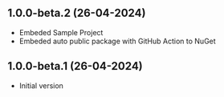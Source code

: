 ## 1.0.0-beta.2 (26-04-2024)
- Embeded Sample Project
- Embeded auto public package with GitHub Action to NuGet

## 1.0.0-beta.1 (26-04-2024)
- Initial version